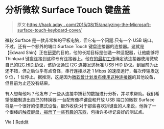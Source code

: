 # 分析微软 Surface Touch 键盘盖

> 原文:[https://hack aday . com/2015/08/15/analyzing-the-Microsoft-surface-touch-keyboard-cover/](https://hackaday.com/2015/08/15/analyzing-the-microsoft-surface-touch-keyboard-cover/)

微软 Surface 是一款非常棒的平板电脑，但它有一个问题:只有一个 USB 端口。不过，还有一个额外的端口:Surface Touch 键盘连接器的连接器。这就是【Edward Shin】正在[研究](http://edwardsh.in/keyboard%20cover/2015/08/13/applying-logic-to-the-surface-touch-cover/)的目的，他的长期目标是创造一种适配器，让他能够将 Thinkpad 键盘连接到这种专有连接器上。他在[的最初工作](http://edwardsh.in/keyboard%20cover/2015/02/23/probing-a-surface-touch-cover/)确定该连接器使用微软自己的[I2C HID 协议](https://msdn.microsoft.com/en-us/library/windows/hardware/Dn642101.aspx)，该协议通过 I2C 连接发送标准 USB HID 协议。到目前为止还不错，但之后似乎有点奇怪，串行连接以近 1 Mbps 的速度运行，每次传输发送 9 位，1 位停止。据推测，这是因为[微软曾计划发布使用这种连接器](http://www.theverge.com/2013/9/24/4765048/can-microsofts-futuristic-blade-accessories-give-the-surface-the-edge)的其他设备，但目前为止还没有结果。

有人想帮他吗？他发布了一些从连接中捕获的数据进行分析，并寻求帮助。我们希望他能制造出自己的转换器:一台配有像样键盘和开放 USB 端口的微软 Surface 将是一个很好的便携式设备。额外收获:对于那些喜欢拆键盘的人来说，他拆了一个很棒的[触摸键盘，揭示了一些有趣的东西](http://edwardsh.in/cover/2014/10/19/microsoft-touch-cover-mini-teardown/)，包括许多标记良好的测试点。

Via [ [Reddit](https://www.reddit.com/r/Surface/comments/3gv0j6/applying_a_logic_analyzer_to_the_surface_touch/)